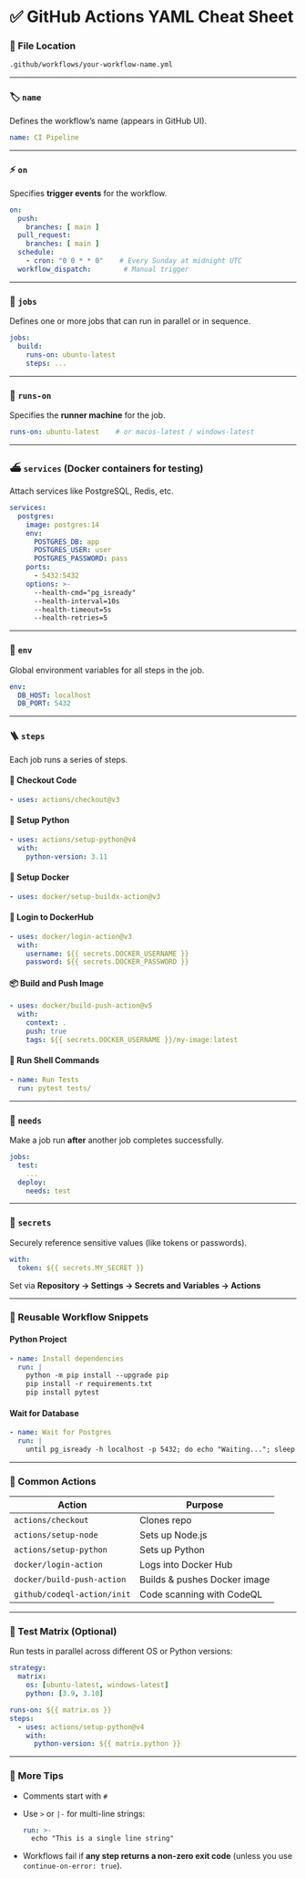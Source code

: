 # ✅ GitHub Actions YAML Cheat Sheet

### 📁 File Location
```bash
.github/workflows/your-workflow-name.yml
```

---

### 🏷️ `name`
Defines the workflow’s name (appears in GitHub UI).

```yaml
name: CI Pipeline
```

---

### ⚡ `on`
Specifies **trigger events** for the workflow.

```yaml
on:
  push:
    branches: [ main ]
  pull_request:
    branches: [ main ]
  schedule:
    - cron: "0 0 * * 0"    # Every Sunday at midnight UTC
  workflow_dispatch:        # Manual trigger
```

---

### 🧱 `jobs`
Defines one or more jobs that can run in parallel or in sequence.

```yaml
jobs:
  build:
    runs-on: ubuntu-latest
    steps: ...
```

---

### 🧭 `runs-on`
Specifies the **runner machine** for the job.

```yaml
runs-on: ubuntu-latest    # or macos-latest / windows-latest
```

---

### ⛴️ `services` (Docker containers for testing)
Attach services like PostgreSQL, Redis, etc.

```yaml
services:
  postgres:
    image: postgres:14
    env:
      POSTGRES_DB: app
      POSTGRES_USER: user
      POSTGRES_PASSWORD: pass
    ports:
      - 5432:5432
    options: >-
      --health-cmd="pg_isready"
      --health-interval=10s
      --health-timeout=5s
      --health-retries=5
```

---

### 🌱 `env`
Global environment variables for all steps in the job.

```yaml
env:
  DB_HOST: localhost
  DB_PORT: 5432
```

---

### 🪜 `steps`
Each job runs a series of steps.

#### 🔁 Checkout Code
```yaml
- uses: actions/checkout@v3
```

#### 🐍 Setup Python
```yaml
- uses: actions/setup-python@v4
  with:
    python-version: 3.11
```

#### 🐳 Setup Docker
```yaml
- uses: docker/setup-buildx-action@v3
```

#### 🔐 Login to DockerHub
```yaml
- uses: docker/login-action@v3
  with:
    username: ${{ secrets.DOCKER_USERNAME }}
    password: ${{ secrets.DOCKER_PASSWORD }}
```

#### 📦 Build and Push Image
```yaml
- uses: docker/build-push-action@v5
  with:
    context: .
    push: true
    tags: ${{ secrets.DOCKER_USERNAME }}/my-image:latest
```

#### 🧪 Run Shell Commands
```yaml
- name: Run Tests
  run: pytest tests/
```

---

### 🔗 `needs`
Make a job run **after** another job completes successfully.

```yaml
jobs:
  test:
    ...
  deploy:
    needs: test
```

---

### 🔐 `secrets`
Securely reference sensitive values (like tokens or passwords).

```yaml
with:
  token: ${{ secrets.MY_SECRET }}
```

Set via **Repository → Settings → Secrets and Variables → Actions**

---

### 📌 Reusable Workflow Snippets

#### Python Project
```yaml
- name: Install dependencies
  run: |
    python -m pip install --upgrade pip
    pip install -r requirements.txt
    pip install pytest
```

#### Wait for Database
```yaml
- name: Wait for Postgres
  run: |
    until pg_isready -h localhost -p 5432; do echo "Waiting..."; sleep 2; done
```

---

### 🔁 Common Actions

| Action | Purpose |
|--------|---------|
| `actions/checkout` | Clones repo |
| `actions/setup-node` | Sets up Node.js |
| `actions/setup-python` | Sets up Python |
| `docker/login-action` | Logs into Docker Hub |
| `docker/build-push-action` | Builds & pushes Docker image |
| `github/codeql-action/init` | Code scanning with CodeQL |

---

### 🧪 Test Matrix (Optional)
Run tests in parallel across different OS or Python versions:

```yaml
strategy:
  matrix:
    os: [ubuntu-latest, windows-latest]
    python: [3.9, 3.10]

runs-on: ${{ matrix.os }}
steps:
  - uses: actions/setup-python@v4
    with:
      python-version: ${{ matrix.python }}
```

---

### 📘 More Tips

- Comments start with `#`
- Use `>` or `|-` for multi-line strings:
  ```yaml
  run: >-
    echo "This is a single line string"
  ```

- Workflows fail if **any step returns a non-zero exit code** (unless you use `continue-on-error: true`).